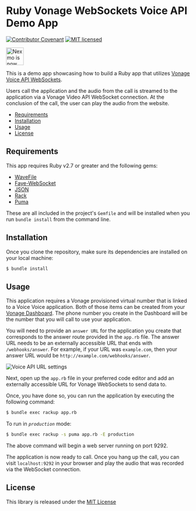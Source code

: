 # Ruby Vonage WebSockets Voice API Demo App

[![Contributor Covenant](https://img.shields.io/badge/Contributor%20Covenant-v2.0%20adopted-ff69b4.svg)](CODE_OF_CONDUCT.md)
[![MIT licensed](https://img.shields.io/badge/license-MIT-blue.svg)](./LICENSE.txt)

<img src="https://developer.nexmo.com/assets/images/Vonage_Nexmo.svg" height="48px" alt="Nexmo is now known as Vonage" />

This is a demo app showcasing how to build a Ruby app that utilizes [Vonage Voice API WebSockets](https://developer.nexmo.com/voice/voice-api/guides/websockets).

Users call the application and the audio from the call is streamed to the application via a Vonage Video API WebSocket connection. At the conclusion of the call, the user can play the audio from the website.

* [Requirements](#requirements)
* [Installation](#installation)
* [Usage](#usage)
* [License](#license)

## Requirements

This app requires Ruby v2.7 or greater and the following gems:

* [WaveFile](https://github.com/jstrait/wavefile)
* [Faye-WebSocket](https://github.com/faye/faye-websocket-ruby)
* [JSON](https://github.com/flori/json)
* [Rack](https://github.com/rack/rack)
* [Puma](https://github.com/puma/puma)

These are all included in the project's `Gemfile` and will be installed when you run `bundle install` from the command line.

## Installation

Once you clone the repository, make sure its dependencies are installed on your local machine:

```bash
$ bundle install
```

## Usage

This application requires a Vonage provisioned virtual number that is linked to a Voice Voice application. Both of those items can be created from your [Vonage Dashboard](https://dashboard.nexmo.com). The phone number you create in the Dashboard will be the number that you will call to use your application.

You will need to provide an `answer URL` for the application you create that corresponds to the answer route provided in the `app.rb` file. The answer URL needs to be an externally accessible URL that ends with `/webhooks/answer`. For example, if your URL was `example.com`, then your answer URL would be `http://example.com/webhooks/answer`.

![Voice API URL settings](voice_app_url_settings.png)

Next, open up the `app.rb` file in your preferred code editor and add an externally accessible URL for Vonage WebSockets to send data to. 

Once, you have done so, you can run the application by executing the following command:

```bash
$ bundle exec rackup app.rb
```

To run in *`production`* mode:

```bash
$ bundle exec rackup -s puma app.rb -E production
```

The above command will begin a web server running on port 9292.

The application is now ready to call. Once you hang up the call, you can visit `localhost:9292` in your browser and play the audio that was recorded via the WebSocket connection.

## License

This library is released under the [MIT License][license]

[license]: LICENSE.txt
